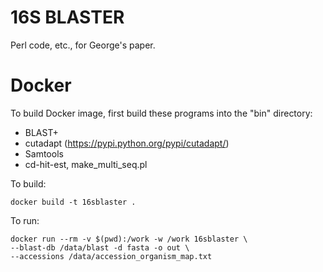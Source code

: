 # 16S BLASTER

Perl code, etc., for George's paper.

# Docker

To build Docker image, first build these programs into the "bin" directory:

* BLAST+ 
* cutadapt (https://pypi.python.org/pypi/cutadapt/)
* Samtools
* cd-hit-est, make_multi_seq.pl

To build:

    docker build -t 16sblaster .

To run:

    docker run --rm -v $(pwd):/work -w /work 16sblaster \
    --blast-db /data/blast -d fasta -o out \
    --accessions /data/accession_organism_map.txt
